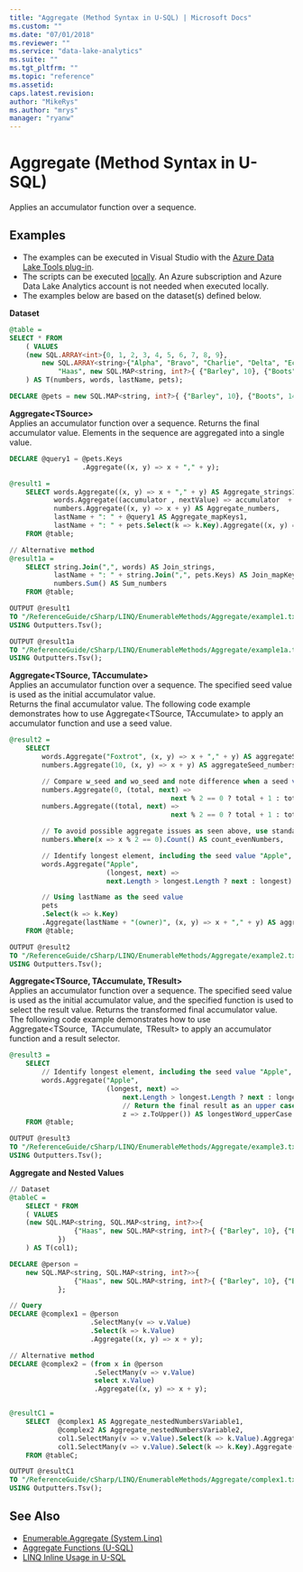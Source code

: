 ```yaml
---
title: "Aggregate (Method Syntax in U-SQL) | Microsoft Docs"
ms.custom: ""
ms.date: "07/01/2018"
ms.reviewer: ""
ms.service: "data-lake-analytics"
ms.suite: ""
ms.tgt_pltfrm: ""
ms.topic: "reference"
ms.assetid: 
caps.latest.revision: 
author: "MikeRys"
ms.author: "mrys"
manager: "ryanw"
---
```


# Aggregate (Method Syntax in U-SQL)
Applies an accumulator function over a sequence.

## Examples
- The examples can be executed in Visual Studio with the [Azure Data Lake Tools plug-in](https://www.microsoft.com/download/details.aspx?id=49504).  
- The scripts can be executed [locally](https://docs.microsoft.com/azure/data-lake-analytics/data-lake-analytics-data-lake-tools-get-started#run-u-sql-locally).  An Azure subscription and Azure Data Lake Analytics account is not needed when executed locally.
- The examples below are based on the dataset(s) defined below. 
 
**Dataset**   
```sql
@table = 
SELECT * FROM 
    ( VALUES
    (new SQL.ARRAY<int>{0, 1, 2, 3, 4, 5, 6, 7, 8, 9}, 
        new SQL.ARRAY<string>{"Alpha", "Bravo", "Charlie", "Delta", "Echo"},
            "Haas", new SQL.MAP<string, int?>{ {"Barley", 10}, {"Boots", 14}, {"Whiskers", 6} })
    ) AS T(numbers, words, lastName, pets);

DECLARE @pets = new SQL.MAP<string, int?>{ {"Barley", 10}, {"Boots", 14}, {"Whiskers", 6} };
```

**Aggregate\<TSource>**  
Applies an accumulator function over a sequence.  Returns the final accumulator value.
Elements in the sequence are aggregated into a single value.
```sql
DECLARE @query1 = @pets.Keys
                  .Aggregate((x, y) => x + "," + y);

@result1 =
    SELECT words.Aggregate((x, y) => x + "," + y) AS Aggregate_strings1,
           words.Aggregate((accumulator , nextValue) => accumulator  + "," + nextValue) AS Aggregate_strings2,
           numbers.Aggregate((x, y) => x + y) AS Aggregate_numbers,
           lastName + ": " + @query1 AS Aggregate_mapKeys1,
           lastName + ": " + pets.Select(k => k.Key).Aggregate((x, y) => x + "," + y) AS Aggregate_mapKeys2
    FROM @table;

// Alternative method
@result1a =
    SELECT string.Join(",", words) AS Join_strings,
           lastName + ": " + string.Join(",", pets.Keys) AS Join_mapKeys,
           numbers.Sum() AS Sum_numbers
    FROM @table;

OUTPUT @result1
TO "/ReferenceGuide/cSharp/LINQ/EnumerableMethods/Aggregate/example1.txt"
USING Outputters.Tsv();

OUTPUT @result1a
TO "/ReferenceGuide/cSharp/LINQ/EnumerableMethods/Aggregate/example1a.txt"
USING Outputters.Tsv();
```

**Aggregate<TSource, TAccumulate>**  
Applies an accumulator function over a sequence. The specified seed value is used as the initial accumulator value.  
Returns the final accumulator value.
The following code example demonstrates how to use Aggregate<TSource, TAccumulate> to apply an accumulator function and use a seed value.
```sql
@result2 =
    SELECT 
        words.Aggregate("Foxtrot", (x, y) => x + "," + y) AS aggregateSeed_strings1,
        numbers.Aggregate(10, (x, y) => x + y) AS aggregateSeed_numbers,

        // Compare w_seed and wo_seed and note difference when a seed value is not used.
        numbers.Aggregate(0, (total, next) =>
                                        next % 2 == 0 ? total + 1 : total) AS w_seed,
        numbers.Aggregate((total, next) =>
                                        next % 2 == 0 ? total + 1 : total) AS wo_seed,

        // To avoid possible aggregate issues as seen above, use standard query operators such as Count.
        numbers.Where(x => x % 2 == 0).Count() AS count_evenNumbers,

        // Identify longest element, including the seed value "Apple", in the sequence.
        words.Aggregate("Apple",
                        (longest, next) =>
                        next.Length > longest.Length ? next : longest) AS longestWord,

        // Using lastName as the seed value
        pets
        .Select(k => k.Key)
        .Aggregate(lastName + "(owner)", (x, y) => x + "," + y) AS aggregateSeed_strings2
    FROM @table;

OUTPUT @result2
TO "/ReferenceGuide/cSharp/LINQ/EnumerableMethods/Aggregate/example2.txt"
USING Outputters.Tsv();
```

**Aggregate<TSource, TAccumulate, TResult>**  
Applies an accumulator function over a sequence. The specified seed value is used as the initial accumulator value, and the specified function is used to select the result value.
Returns the transformed final accumulator value.  
The following code example demonstrates how to use Aggregate<TSource, TAccumulate, TResult> to apply an accumulator function and a result selector.
```sql
@result3 =
    SELECT 
        // Identify longest element, including the seed value "Apple", in the sequence.
        words.Aggregate("Apple",
                        (longest, next) =>
                            next.Length > longest.Length ? next : longest,
                            // Return the final result as an upper case string.
                            z => z.ToUpper()) AS longestWord_upperCase
    FROM @table;

OUTPUT @result3
TO "/ReferenceGuide/cSharp/LINQ/EnumerableMethods/Aggregate/example3.txt"
USING Outputters.Tsv();
```

**Aggregate and Nested Values**
```sql
// Dataset
@tableC = 
    SELECT * FROM 
    ( VALUES
    (new SQL.MAP<string, SQL.MAP<string, int?>>{
                {"Haas", new SQL.MAP<string, int?>{ {"Barley", 10}, {"Boots", 14}, {"Whiskers", 6} } }
            })
    ) AS T(col1);

DECLARE @person = 
    new SQL.MAP<string, SQL.MAP<string, int?>>{
                {"Haas", new SQL.MAP<string, int?>{ {"Barley", 10}, {"Boots", 14}, {"Whiskers", 6} } }
            };

// Query
DECLARE @complex1 = @person
                    .SelectMany(v => v.Value)
                    .Select(k => k.Value)
                    .Aggregate((x, y) => x + y);

// Alternative method
DECLARE @complex2 = (from x in @person
                     .SelectMany(v => v.Value)              
                     select x.Value)
                     .Aggregate((x, y) => x + y);


@resultC1 =
    SELECT  @complex1 AS Aggregate_nestedNumbersVariable1,
            @complex2 AS Aggregate_nestedNumbersVariable2,
            col1.SelectMany(v => v.Value).Select(k => k.Value).Aggregate((x, y) => x + y) AS Aggregate_nestedValueColumn,
            col1.SelectMany(v => v.Value).Select(k => k.Key).Aggregate((x, y) => x + "," + y) AS Aggregate_nestedKeyColumn
    FROM @tableC;

OUTPUT @resultC1
TO "/ReferenceGuide/cSharp/LINQ/EnumerableMethods/Aggregate/complex1.txt"
USING Outputters.Tsv();
```


## See Also
* [Enumerable.Aggregate (System.Linq)](https://docs.microsoft.com/dotnet/api/system.linq.enumerable.aggregate)
* [Aggregate Functions (U-SQL)](aggregate-functions-u-sql.md)
* [LINQ Inline Usage in U-SQL](linq-inline-usage-in-u-sql.md)
